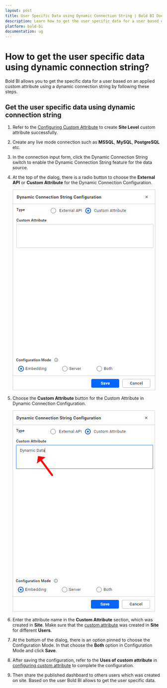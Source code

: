 ```yaml
---
layout: post
title: User Specific Data using Dynamic Connection String | Bold BI Docs
description: Learn how to get the user specific data for a user based on an applied custom attribute using dynamic connection string.
platform: bold-bi
documentation: ug
---
```


# How to get the user specific data using dynamic connection string?

Bold BI allows you to get the specific data for a user based on an applied custom attribute using a dynamic connection string by following these steps.

## Get the user specific data using dynamic connection string

1. Refer to the [Configuring Custom Attribute](https://help.boldbi.com/cloud-bi/working-with-data-source/configuring-custom-attribute/) to create **Site Level** custom attribute successfully.

2. Create any live mode connection such as **MSSQL**, **MySQL**, **PostgreSQL** etc.

3. In the connection input form, click the Dynamic Connection String switch to enable the Dynamic Connection String feature for the data source.

4. At the top of the dialog, there is a radio button to choose the **External API** or **Custom Attribute** for the Dynamic Connection Configuration.

   ![Dynamic Connection String](/static/assets/embedded/faq/images/customattribute.png)

5. Choose the **Custom Attribute** button for the  Custom Attribute in Dynamic Connection Configuration.

   ![Dynamic Connection String](/static/assets/embedded/faq/images/customattributeconfiguration.png)

6. Enter the attribute name in the **Custom Attribute** section, which was created in **Site**. Make sure that the [custom attribute](https://help.boldbi.com/cloud-bi/working-with-data-source/configuring-custom-attribute/) was created in **Site** for different **Users**.

7. At the bottom of the dialog, there is an option pinned to choose the Configuration Mode. In that choose the **Both** option in Configuration Mode and click **Save**.

8. After saving the configuration, refer to the **Uses of custom attribute** in [configuring custom attribute](https://help.boldbi.com/cloud-bi/working-with-data-source/configuring-custom-attribute/#uses-of-custom-attribute) to complete the configuration.

9. Then share the published dashboard to others users which was created on site. Based on the user Bold BI allows to get the user specific data.

